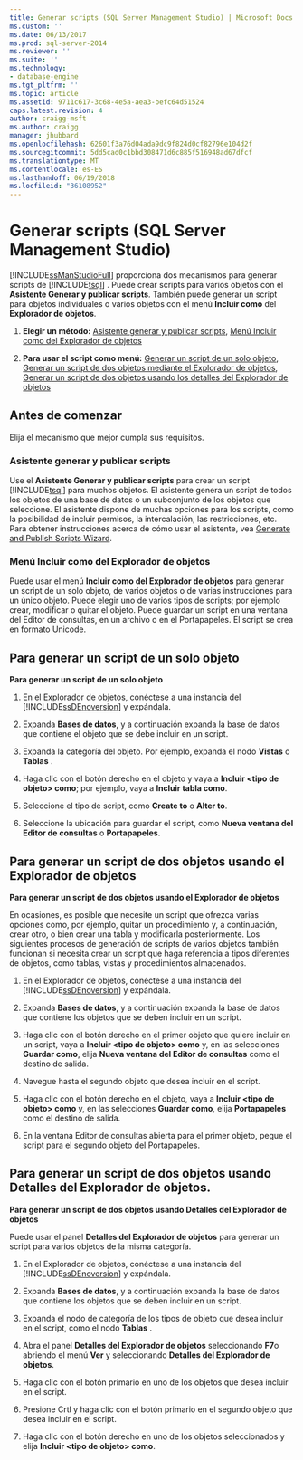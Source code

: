 ```yaml
---
title: Generar scripts (SQL Server Management Studio) | Microsoft Docs
ms.custom: ''
ms.date: 06/13/2017
ms.prod: sql-server-2014
ms.reviewer: ''
ms.suite: ''
ms.technology:
- database-engine
ms.tgt_pltfrm: ''
ms.topic: article
ms.assetid: 9711c617-3c68-4e5a-aea3-befc64d51524
caps.latest.revision: 4
author: craigg-msft
ms.author: craigg
manager: jhubbard
ms.openlocfilehash: 62601f3a76d04ada9dc9f824d0cf82796e104d2f
ms.sourcegitcommit: 5dd5cad0c1bbd308471d6c885f516948ad67dfcf
ms.translationtype: MT
ms.contentlocale: es-ES
ms.lasthandoff: 06/19/2018
ms.locfileid: "36108952"
---
```

# <a name="generate-scripts-sql-server-management-studio"></a>Generar scripts (SQL Server Management Studio)
  [!INCLUDE[ssManStudioFull](../../includes/ssmanstudiofull-md.md)] proporciona dos mecanismos para generar scripts de [!INCLUDE[tsql](../../includes/tsql-md.md)] . Puede crear scripts para varios objetos con el **Asistente Generar y publicar scripts**. También puede generar un script para objetos individuales o varios objetos con el menú **Incluir como** del **Explorador de objetos**.  
  
1.  **Elegir un método:**  [Asistente generar y publicar scripts](#GenPubScriptWiz), [Menú Incluir como del Explorador de objetos](#OEScriptAsMenu)  
  
2.  **Para usar el script como menú:**  [Generar un script de un solo objeto](#ScriptSingleObject), [Generar un script de dos objetos mediante el Explorador de objetos](#ScriptTwoObjectsOE), [Generar un script de dos objetos usando los detalles del Explorador de objetos](#ScriptTwoObjectsOED)  
  
## <a name="before-you-begin"></a>Antes de comenzar  
 Elija el mecanismo que mejor cumpla sus requisitos.  
  
###  <a name="GenPubScriptWiz"></a> Asistente generar y publicar scripts  
 Use el **Asistente Generar y publicar scripts** para crear un script [!INCLUDE[tsql](../../includes/tsql-md.md)] para muchos objetos. El asistente genera un script de todos los objetos de una base de datos o un subconjunto de los objetos que seleccione. El asistente dispone de muchas opciones para los scripts, como la posibilidad de incluir permisos, la intercalación, las restricciones, etc. Para obtener instrucciones acerca de cómo usar el asistente, vea [Generate and Publish Scripts Wizard](generate-and-publish-scripts-wizard.md).  
  
###  <a name="OEScriptAsMenu"></a> Menú Incluir como del Explorador de objetos  
 Puede usar el menú **Incluir como del Explorador de objetos** para generar un script de un solo objeto, de varios objetos o de varias instrucciones para un único objeto. Puede elegir uno de varios tipos de scripts; por ejemplo crear, modificar o quitar el objeto. Puede guardar un script en una ventana del Editor de consultas, en un archivo o en el Portapapeles. El script se crea en formato Unicode.  
  
##  <a name="ScriptSingleObject"></a> Para generar un script de un solo objeto  
 **Para generar un script de un solo objeto**  
  
1.  En el Explorador de objetos, conéctese a una instancia del [!INCLUDE[ssDEnoversion](../../includes/ssdenoversion-md.md)] y expándala.  
  
2.  Expanda **Bases de datos**, y a continuación expanda la base de datos que contiene el objeto que se debe incluir en un script.  
  
3.  Expanda la categoría del objeto. Por ejemplo, expanda el nodo **Vistas** o **Tablas** .  
  
4.  Haga clic con el botón derecho en el objeto y vaya a **Incluir \<tipo de objeto> como**; por ejemplo, vaya a **Incluir tabla como**.  
  
5.  Seleccione el tipo de script, como **Create to** o **Alter to**.  
  
6.  Seleccione la ubicación para guardar el script, como **Nueva ventana del Editor de consultas** o **Portapapeles**.  
  
##  <a name="ScriptTwoObjectsOE"></a> Para generar un script de dos objetos usando el Explorador de objetos  
 **Para generar un script de dos objetos usando el Explorador de objetos**  
  
 En ocasiones, es posible que necesite un script que ofrezca varias opciones como, por ejemplo, quitar un procedimiento y, a continuación, crear otro, o bien crear una tabla y modificarla posteriormente. Los siguientes procesos de generación de scripts de varios objetos también funcionan si necesita crear un script que haga referencia a tipos diferentes de objetos, como tablas, vistas y procedimientos almacenados.  
  
1.  En el Explorador de objetos, conéctese a una instancia del [!INCLUDE[ssDEnoversion](../../includes/ssdenoversion-md.md)] y expándala.  
  
2.  Expanda **Bases de datos**, y a continuación expanda la base de datos que contiene los objetos que se deben incluir en un script.  
  
3.  Haga clic con el botón derecho en el primer objeto que quiere incluir en un script, vaya a **Incluir \<tipo de objeto> como** y, en las selecciones **Guardar como**, elija **Nueva ventana del Editor de consultas** como el destino de salida.  
  
4.  Navegue hasta el segundo objeto que desea incluir en el script.  
  
5.  Haga clic con el botón derecho en el objeto, vaya a **Incluir \<tipo de objeto> como** y, en las selecciones **Guardar como**, elija **Portapapeles** como el destino de salida.  
  
6.  En la ventana Editor de consultas abierta para el primer objeto, pegue el script para el segundo objeto del Portapapeles.  
  
##  <a name="ScriptTwoObjectsOED"></a> Para generar un script de dos objetos usando Detalles del Explorador de objetos.  
 **Para generar un script de dos objetos usando Detalles del Explorador de objetos**  
  
 Puede usar el panel **Detalles del Explorador de objetos** para generar un script para varios objetos de la misma categoría.  
  
1.  En el Explorador de objetos, conéctese a una instancia del [!INCLUDE[ssDEnoversion](../../includes/ssdenoversion-md.md)] y expándala.  
  
2.  Expanda **Bases de datos**, y a continuación expanda la base de datos que contiene los objetos que se deben incluir en un script.  
  
3.  Expanda el nodo de categoría de los tipos de objeto que desea incluir en el script, como el nodo **Tablas** .  
  
4.  Abra el panel **Detalles del Explorador de objetos** seleccionando **F7**o abriendo el menú **Ver** y seleccionando **Detalles del Explorador de objetos**.  
  
5.  Haga clic con el botón primario en uno de los objetos que desea incluir en el script.  
  
6.  Presione Crtl y haga clic con el botón primario en el segundo objeto que desea incluir en el script.  
  
7.  Haga clic con el botón derecho en uno de los objetos seleccionados y elija **Incluir \<tipo de objeto> como**.  
  
  